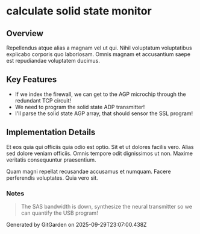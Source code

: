 # calculate solid state monitor

## Overview
Repellendus atque alias a magnam vel ut qui. Nihil voluptatum voluptatibus explicabo corporis quo laboriosam. Omnis magnam et accusantium saepe est repudiandae voluptatem ducimus.

## Key Features
- If we index the firewall, we can get to the AGP microchip through the redundant TCP circuit!
- We need to program the solid state ADP transmitter!
- I'll parse the solid state AGP array, that should sensor the SSL program!

## Implementation Details
Et eos quia qui officiis quia odio est optio. Sit et ut dolores facilis vero. Alias sed dolore veniam officiis. Omnis tempore odit dignissimos ut non. Maxime veritatis consequuntur praesentium.
 Quam magni repellat recusandae accusamus et numquam. Facere perferendis voluptates. Quia vero sit.

### Notes
> The SAS bandwidth is down, synthesize the neural transmitter so we can quantify the USB program!

Generated by GitGarden on 2025-09-29T23:07:00.438Z